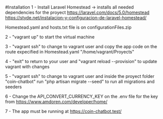 #Installation
1 - Install Laravel Homestead -> installs all needed dependencies for the proyect
    https://laravel.com/docs/5.0/homestead
    https://styde.net/instalacion-y-configuracion-de-laravel-homestead/

Homestead.yaml and hosts.txt file is on configurationFiles.zip

2 - "vagrant up" to start the virtual machine

3 - "vagrant ssh" to change to vagrant user and copy the app code on the route expecified in Homestead.yaml "/home/vagrant/Proyects"

4 - "exit" to return to your user and "vagrant reload --provision" to update vagrant with changes

5 - "vagrant ssh" to change to vagrant user and inside the proyect folder "coin-chatbot" run "php artisan migrate --seed" to run all migrations and seeders

6 - Change the API_CONVERT_CURRENCY_KEY on the .env file for the key from https://www.amdoren.com/developer/home/

7 - The app must be running at https://coin-chatbot.test/

